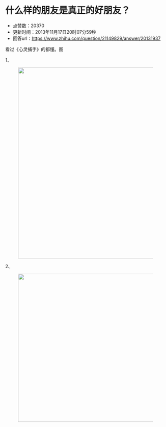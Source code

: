 # 什么样的朋友是真正的好朋友？
- 点赞数：20370
- 更新时间：2013年11月17日20时07分59秒
- 回答url：https://www.zhihu.com/question/21149829/answer/20131937
<body>
 <p data-pid="tvtfyW7j">看过《心灵捕手》的都懂。图</p>
 <p data-pid="I50TLmuF">1、</p>
 <figure>
  <img src="https://picx.zhimg.com/50/3401dd97db153d3b49d974b3218da927_720w.jpg?source=1940ef5c" data-rawwidth="598" data-rawheight="964" data-original-token="3401dd97db153d3b49d974b3218da927" class="origin_image zh-lightbox-thumb" width="598" data-original="https://picx.zhimg.com/3401dd97db153d3b49d974b3218da927_r.jpg?source=1940ef5c">
 </figure>
 <p data-pid="4Hx1s6TW">2、</p>
 <figure>
  <img src="https://picx.zhimg.com/50/44c922e3a26c85e128ef70117f279e8a_720w.jpg?source=1940ef5c" data-rawwidth="464" data-rawheight="2000" data-original-token="44c922e3a26c85e128ef70117f279e8a" class="origin_image zh-lightbox-thumb" width="464" data-original="https://picx.zhimg.com/44c922e3a26c85e128ef70117f279e8a_r.jpg?source=1940ef5c">
 </figure>
</body>